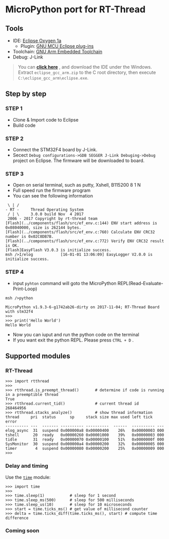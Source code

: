 # MicroPython port for RT-Thread

## Tools

- IDE: [Eclipse Oxygen 1a](http://www.eclipse.org/downloads/packages/eclipse-ide-cc-developers/oxygen1a)
    - Plugin: [GNU MCU Eclipse plug-ins](https://gnu-mcu-eclipse.github.io/)
- Toolchain: [GNU Arm Embedded Toolchain](https://developer.arm.com/open-source/gnu-toolchain/gnu-rm)
- Debug: J-Link

> You can [**click here**](http://pan.baidu.com/s/1qY8Qj1q ) , and download the IDE under the Windows. Extract `eclipse_gcc_arm.zip` to the C root directory, then execute `‪C:\eclipse_gcc_arm\eclipse.exe`.

## Step by step

### STEP 1

- Clone & Import code to Eclipse
- Build code

### STEP 2

- Connect the STM32F4 board by J-Link.
- Secect `Debug configurations->GDB SEGGER J-Link Debuging->Debug` project on Eclipse. The firmware will be downloaded to board.

### STEP 3

- Open on serial terminal, such as putty, Xshell, B115200 8 1 N
- Full speed run the firmware program
- You can see the following information

```
 \ | /
- RT -     Thread Operating System
 / | \     3.0.0 build Nov  4 2017
 2006 - 2017 Copyright by rt-thread team
[Flash](../components/flash/src/ef_env.c:144) ENV start address is 0x08040000, size is 262144 bytes.
[Flash](../components/flash/src/ef_env.c:760) Calculate ENV CRC32 number is 0x02C0DB7B.
[Flash](../components/flash/src/ef_env.c:772) Verify ENV CRC32 result is OK.
[Flash]EasyFlash V3.0.3 is initialize success.
msh />I/elog            [16-01-01 13:06:09] EasyLogger V2.0.0 is initialize success.
```

### STEP 4

- input `pyhton` command will goto the MicroPython REPL(Read-Evaluate-Print-Loop)

```
msh />python

MicroPython v1.9.3-6-g1742ab26-dirty on 2017-11-04; RT-Thread Board with stm32f4
>>> 
>>> print('Hello World')
Hello World
```

- Now you can iuput and run the python code on the terminal
- If you want exit the python REPL. Please press `CTRL + D` .

## Supported modules

### RT-Thread

```
>>> import rtthread
>>> 
>>> rtthread.is_preempt_thread()       # determine if code is running in a preemptible thread
True
>>> rtthread.current_tid()             # current thread id
268464956
>>> rtthread.stacks_analyze()          # show thread information
thread     pri  status      sp     stack size max used left tick  error
---------- ---  ------- ---------- ----------  ------  ---------- ---
elog_async  31  suspend 0x000000a8 0x00000400    26%   0x00000003 000
tshell      20  ready   0x00000260 0x00001000    39%   0x00000003 000
tidle       31  ready   0x00000070 0x00000100    51%   0x0000000f 000
SysMonitor  30  suspend 0x000000a4 0x00000200    32%   0x00000005 000
timer        4  suspend 0x00000080 0x00000200    25%   0x00000009 000
>>> 
```

### Delay and timing

Use the [`time`](http://docs.micropython.org/en/latest/pyboard/library/utime.html#module-utime) module:

```
>>> import time
>>> 
>>> time.sleep(1)           # sleep for 1 second
>>> time.sleep_ms(500)      # sleep for 500 milliseconds
>>> time.sleep_us(10)       # sleep for 10 microseconds
>>> start = time.ticks_ms() # get value of millisecond counter
>>> delta = time.ticks_diff(time.ticks_ms(), start) # compute time difference
```

### Coming soon
